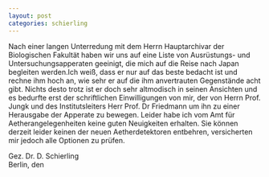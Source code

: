 ```yaml
---
layout: post
categories: schierling
---
```


Nach einer langen Unterredung mit dem Herrn Hauptarchivar der Biologischen Fakultät haben wir uns auf eine Liste von Ausrüstungs- und Untersuchungsapperaten geeinigt, die mich auf die Reise nach Japan begleiten werden.Ich weiß, dass er nur auf das beste bedacht ist und rechne ihm hoch an, wie sehr er auf die ihm anvertrauten Gegenstände acht gibt. Nichts desto trotz ist er doch sehr altmodisch in seinen Ansichten und es bedurfte erst der schriftlichen Einwilligungen von mir, der von Herrn Prof. Jungk und des Institutsleiters Herr Prof. Dr Friedmann um ihn zu einer Herausgabe der Apperate zu bewegen. 
Leider habe ich vom Amt für Aetherangelegenheiten keine guten Neuigkeiten erhalten. Sie können derzeit leider keinen der neuen Aetherdetektoren entbehren, versicherten mir jedoch alle Optionen zu prüfen. 

Gez. Dr. D. Schierling    
Berlin, den    
